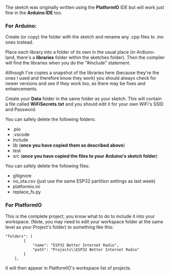 The sketch was originally written using the **PlatformIO** IDE but will work just fine in the **Arduino IDE** too.

### For Arduino:

Create (or copy) the folder with the sketch and rename any .cpp files to .ino ones instead.

Place each library into a folder of its own in the usual place (in Ardiuno-land, there's a **libraries** folder within the sketches folder). Then the compiler will find the libraries when you do the "#include" statement.

Although I've copies a snapshot of the libraries here (because they're the ones I used and therefore know they work) you should always check for newer versions and see if they work too, as there may be fixes and enhancements.

Create your **Data** folder in the same folder as your sketch. This will contain a file called **WiFiSecrets.txt** and you should edit it for your own WiFi's SSID and Password.

You can safely delete the following folders:
* .pio
* .vscode
* include
* lib (**once you have copied them as described above**)
* test
* src (**once you have copied the files to your Arduino's sketch folder**)

You can safely delete the following files:
* gitignore
* no_ota.csv (just use the same ESP32 partition settings as last week)
* platformio.ini
* replace_fs.py

### For PlatformIO
This is the complete project, you know what to do to include it into your workspace. (Note, you may need to edit your workspace folder at the same level as your Project's folder) to something like this:
```
"folders": [
		{
			"name": "ESP32 Better Internet Radio",
			"path": "Projects\\ESP32 Better Internet Radio"
		}
	],
  ```
  It will then appear in PlatformIO's workspace list of projects.
